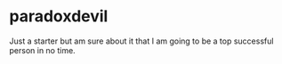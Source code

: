 # paradoxdevil
Just a starter but am sure about it that I am going to be a top successful person in no time.
